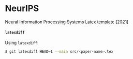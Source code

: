 # NeurIPS

Neural Information Processing Systems Latex template [2021]

#### `latexdiff`

Using `latexdiff`:

```bash
$ git latexdiff HEAD~1 --main src/<paper-name>.tex
```
